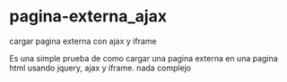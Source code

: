# pagina-externa_ajax
cargar pagina externa con ajax y iframe
 
Es una simple prueba de como cargar una pagina externa en una pagina html usando jquery, ajax y iframe. nada complejo

